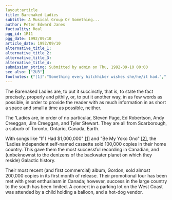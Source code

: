 ```yaml
---
layout:article
title: Barenaked Ladies
subtitle: A Musical Group Or Something...
author: Peter Edward Janes
factuality: Real
pgg_id: 1R11
pgg_date: 1992/09/10
article_date: 1992/09/10
alternative_title_1: 
alternative_title_2: 
alternative_title_3: 
alternative_title_4: 
submission_string: Submitted by admin on Thu, 1992-09-10 00:00
see_also: ["2U3"]
footnotes: {"[1]":"Something every hitchhiker wishes she/he/it had.","[2]":"Complete with \"Yoko Ono\" solo!"}
---
```

<div>
<p>The Barenaked Ladies are, to put it succinctly, that is, to state the fact precisely, properly and pithily, or, to put it another way, in as few words as possible, in order to provide the reader with as much information in as short a space and small a time as possible, neither.</p>
<p>The 'Ladies are, in order of no particular, Steven Page, Ed Robertson, Andy Creeggan, Jim Creeggan, and Tyler Stewart. They are all from Scarborough, a suburb of Toronto, Ontario, Canada, Earth.</p>
<p>With songs like "If I Had $1,000,000" <a href="#footnotes.1" class="footnote-link">[1]</a> and "Be My Yoko Ono" <a href="#footnotes.2" class="footnote-link">[2]</a>, the 'Ladies independent self-named cassette sold 100,000 copies in their home country. This gave them the most successful recording in Canadian, and (unbeknownst to the denizens of the backwater planet on which they reside) Galactic history.</p>
<p>Their most recent (and first commercial) album, Gordon, sold almost 200,000 copies in its first month of release. Their promotional tour has been met with great enthusiasm in Canada; however, success in the large country to the south has been limited. A concert in a parking lot on the West Coast was attended by a child holding a balloon, and a hot-dog vendor.</p>
</div>
